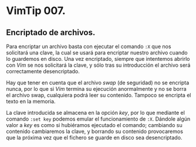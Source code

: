 # VimTip 007.

## Encriptado de archivos.

Para encriptar un archivo basta con ejecutar el comando ```:X``` que nos
solicitará una clave, la cual se usará para encriptar nuestro archivo cuando lo guardemos en disco. Una vez encriptado, siempre que intentemos abrirlo con _Vim_ se nos solicitará la clave, y sólo tras su introducción el archivo será correctamente desencriptado.

Hay que tener en cuenta que el archivo _swap_ (de seguridad) no se encripta
nunca, por lo que si _Vim_ termina su ejecución anormalmente y no se borra el archivo swap, cualquiera podrá leer su contenido. Tampoco se encripta el texto en la memoria.

La clave introducida se almacena en la opción _key_, por lo que mediante el
comando ```:set key``` podemos emular el funcionamiento de ```:X```. Dándole
algún valor a _key_ es como si hubiéramos ejecutado el comando; cambiando su
contenido cambiaremos la clave, y borrando su contenido provocaremos que la
próxima vez que el fichero se guarde en disco sea desencriptado.
